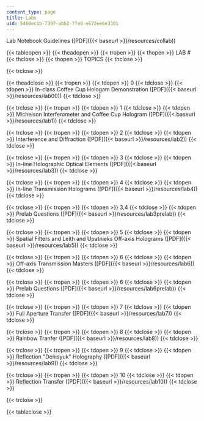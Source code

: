 ```yaml
---
content_type: page
title: Labs
uid: 5460ec1b-7397-abb2-7fe8-e672ee6e3301
---
```


Lab Notebook Guidelines ([PDF]({{< baseurl >}}/resources/collab))

{{< tableopen >}}
{{< theadopen >}}
{{< tropen >}}
{{< thopen >}}
LAB #
{{< thclose >}}
{{< thopen >}}
TOPICS
{{< thclose >}}

{{< trclose >}}

{{< theadclose >}}
{{< tropen >}}
{{< tdopen >}}
0
{{< tdclose >}}
{{< tdopen >}}
In-class Coffee Cup Hologam Demonstration ([PDF]({{< baseurl >}}/resources/lab00))
{{< tdclose >}}

{{< trclose >}}
{{< tropen >}}
{{< tdopen >}}
1
{{< tdclose >}}
{{< tdopen >}}
Michelson Interferometer and Coffee Cup Hologram ([PDF]({{< baseurl >}}/resources/lab1))
{{< tdclose >}}

{{< trclose >}}
{{< tropen >}}
{{< tdopen >}}
2
{{< tdclose >}}
{{< tdopen >}}
Interference and Diffraction ([PDF]({{< baseurl >}}/resources/lab2))
{{< tdclose >}}

{{< trclose >}}
{{< tropen >}}
{{< tdopen >}}
3
{{< tdclose >}}
{{< tdopen >}}
In-line Holographic Optical Elements ([PDF]({{< baseurl >}}/resources/lab3))
{{< tdclose >}}

{{< trclose >}}
{{< tropen >}}
{{< tdopen >}}
4
{{< tdclose >}}
{{< tdopen >}}
In-line Transmission Holograms ([PDF]({{< baseurl >}}/resources/lab4))
{{< tdclose >}}

{{< trclose >}}
{{< tropen >}}
{{< tdopen >}}
3,4
{{< tdclose >}}
{{< tdopen >}}
Prelab Questions ([PDF]({{< baseurl >}}/resources/lab3prelab))
{{< tdclose >}}

{{< trclose >}}
{{< tropen >}}
{{< tdopen >}}
5
{{< tdclose >}}
{{< tdopen >}}
Spatial Filters and Leith and Upatnieks Off-axis Holograms ([PDF]({{< baseurl >}}/resources/lab5))
{{< tdclose >}}

{{< trclose >}}
{{< tropen >}}
{{< tdopen >}}
6
{{< tdclose >}}
{{< tdopen >}}
Off-axis Transmission Masters ([PDF]({{< baseurl >}}/resources/lab6))
{{< tdclose >}}

{{< trclose >}}
{{< tropen >}}
{{< tdopen >}}
6
{{< tdclose >}}
{{< tdopen >}}
Prelab Questions ([PDF]({{< baseurl >}}/resources/lab6prelab))
{{< tdclose >}}

{{< trclose >}}
{{< tropen >}}
{{< tdopen >}}
7
{{< tdclose >}}
{{< tdopen >}}
Full Aperture Transfer ([PDF]({{< baseurl >}}/resources/lab7))
{{< tdclose >}}

{{< trclose >}}
{{< tropen >}}
{{< tdopen >}}
8
{{< tdclose >}}
{{< tdopen >}}
Rainbow Tranfer ([PDF]({{< baseurl >}}/resources/lab8))
{{< tdclose >}}

{{< trclose >}}
{{< tropen >}}
{{< tdopen >}}
9
{{< tdclose >}}
{{< tdopen >}}
Reflection "Denisyuk" Holography ([PDF]({{< baseurl >}}/resources/lab9))
{{< tdclose >}}

{{< trclose >}}
{{< tropen >}}
{{< tdopen >}}
10
{{< tdclose >}}
{{< tdopen >}}
Reflection Transfer ([PDF]({{< baseurl >}}/resources/lab10))
{{< tdclose >}}

{{< trclose >}}

{{< tableclose >}}